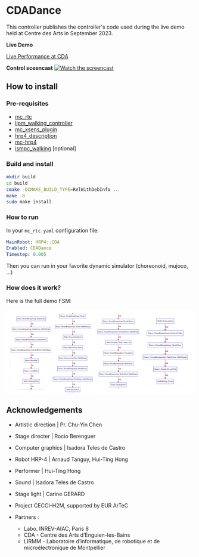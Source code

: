 # CDADance

This controller publishes the controller's code used during the live demo held at Centre des Arts in September 2023.

**Live Demo**

[Live Performance at CDA](https://vimeo.com/877916174/549e9e10cb)


**Control sceencast**
[![Watch the screencast](https://img.youtube.com/vi/t7_CbzjKDQg/maxresdefault.jpg)](https://youtu.be/t7_CbzjKDQg)

## How to install

### Pre-requisites

- [mc_rtc](https://github.com/jrl-umi3218/mc_rtc)
- [lipm_walking_controller](https://github.com/jrl-umi3218/lipm_walking_controller)
- [mc_xsens_plugin](https://github.com/arntanguy/mc_xsens_plugin)
- [hrp4_description](https://github.com/isri-aist/hrp4_description)
- [mc-hrp4](https://github.com/isri-aist/mc-hrp4)
- [ismpc_walking]() [optional]

### Build and install

```sh
mkdir build
cd build
cmake -DCMAKE_BUILD_TYPE=RelWithDebInfo ..
make -8
sudo make install
```

### How to run

In your `mc_rtc.yaml` configuration file:

```yaml
MainRobot: HRP4::CDA
Enabled: CDADance
Timestep: 0.005
```

Then you can run in your favorite dynamic simulator (choreonoid, mujoco, ...)

### How does it work?

Here is the full demo FSM:

![Full demo FSM](doc/fsm.png)

## Acknowledgements

- Artistic direction | Pr. Chu-Yin Chen
- Stage directer |  Rocio Berenguer
- Computer graphics | Isadora Teles de Castro
- Robot HRP-4 | Arnaud Tanguy, Hui-Ting Hong
- Performer | Hui-Ting Hong
- Sound | Isadora Teles de Castro
- Stage light | Carine GERARD

- Project CECCI-H2M, supported by EUR ArTeC

- Partners :
  - Labo. INREV-AIAC, Paris 8
  - CDA - Centre des Arts d’Enguien-les-Bains
  - LIRMM - Laboratoire d’informatique, de robotique et de microélectronique de Montpellier
